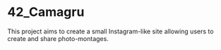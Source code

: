 # 42_Camagru
This project aims to create a small Instagram-like site allowing users to create and share photo-montages.
